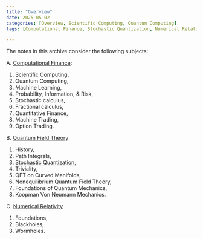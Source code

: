 ```yaml
---
title: "Overview"
date: 2025-05-02
categories: [Overview, Scientific Computing, Quantum Computing]
tags: [Computational Finance, Stochastic Quantization, Numerical Relativity]

---
```



The notes in this archive consider the following subjects:


A. [Computational Finance](https://en.wikipedia.org/wiki/Computational_finance):
1. Scientific Computing, 
2. Quantum Computing, 
3. Machine Learning,
4. Probability, Information, & Risk, 
5. Stochastic calculus, 
6. Fractional calculus, 
7. Quantitative Finance, 
8. Machine Trading, 
9. Option Trading. 

B. [Quantum Field Theory](https://en.wikipedia.org/wiki/Quantum_field_theory)
1. History,
2. Path Integrals, 
3. [Stochastic Quantization](https://aeschylusofeleusis.github.io/posts/StochasticQuantization/), 
4. Triviality, 
5. QFT on Curved Manifolds, 
6. Nonequilibrium Quantum Field Theory, 
7. Foundations of Quantum Mechanics, 
8. Koopman Von Neumann Mechanics. 

C. [Numerical Relativity](https://en.wikipedia.org/wiki/Numerical_relativity)
1. Foundations, 
2. Blackholes, 
3. Wormholes.